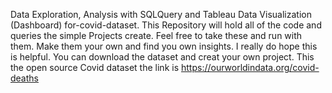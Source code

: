 Data Exploration, Analysis with SQLQuery and Tableau Data Visualization (Dashboard) for-covid-dataset.
This Repository will hold all of the code and queries the simple Projects create.
Feel free to take these and run with them. Make them your own and find you own insights.
I really do hope this is helpful. You can download the dataset and creat your own project.
This the open source Covid dataset the link is 
https://ourworldindata.org/covid-deaths 
